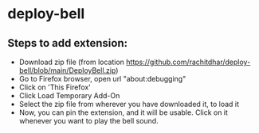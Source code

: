 # deploy-bell

## Steps to add extension:

- Download zip file (from location https://github.com/rachitdhar/deploy-bell/blob/main/DeployBell.zip)
- Go to Firefox browser, open url "about:debugging"
- Click on 'This Firefox'
- Click Load Temporary Add-On
- Select the zip file from wherever you have downloaded it, to load it
- Now, you can pin the extension, and it will be usable. Click on it whenever you want to play the bell sound.
